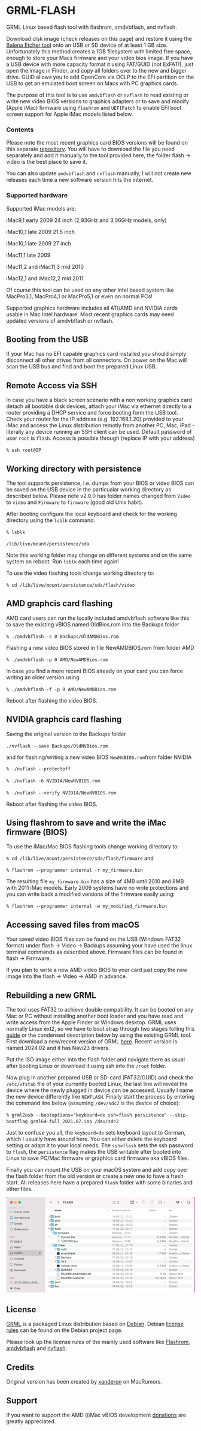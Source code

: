 # GRML-FLASH

GRML Linux based flash tool with flashrom, amdvbflash, and nvflash. 

Download disk image (check releases on this page) and restore it using the [Balena Etcher tool](https://www.balena.io/etcher/) onto an USB or SD device of at least 1 GB size. Unfortunately this method creates a 1GB filesystem with limited free space, enough to store your Macs firmware and your video bios image. If you have a USB device with more capacity format it using FAT/GUID (not ExFAT!), just open the image in Finder, and copy all folders over to the new and bigger drive. GUID allows you to add OpenCore via OCLP to the EFI partition on the USB to get an emulated boot screen on Macs with PC graphics cards.

The purpose of this tool is to use `amdvbflash` or `nvflash` to read existing or write new video BIOS versions to graphics adapters or to save and modify (Apple iMac) firmware using `flashrom` and `UEFIPatch` to enable EFI boot screen support for Apple iMac models listed below. 

### Contents

Please note the most recent graphics card BIOS versions will be found on this separate [repository](https://github.com/Ausdauersportler/IMAC-EFI-BOOT-SCREEN). You will have to download the file you need separately and add it manually to the tool provided here, the folder flash -> video is the best place to save it.

You can also update `amdvbflash` and `nvflash` manually, I will not create new releases each time a new software version hits the internet.

### Supported hardware

Supported iMac models are:

iMac9,1 early 2009 24 inch (2,93GHz and 3,06GHz models, only)

iMac10,1 late 2009 21.5 inch

iMac10,1 late 2009 27 inch

iMac11,1 late 2009

iMac11,2 and iMac11,3 mid 2010

iMac12,1 and iMac12,2 mid 2011

Of course this tool can be used on any other Intel based system like MacPro3,1, MacPro4,1 or MacPro5,1 or even on normal PCs! 

Supported graphics hardware includes all ATI/AMD and NVIDIA cards usable in Mac Intel hardware. Most recent graphics cards may need updated versions of amdvbflash or nvflash. 

## Booting from the USB 

If your Mac has no EFI capable graphics card installed you should simply disconnect all other drives from all connectors. On power on the Mac will scan the USB bus and find and boot the prepared Linux USB. 

## Remote Access via SSH

In case you have a black screen scenario with a non working graphics card detach all bootable disk devices, attach your iMac via ethernet directly to a router providing a DHCP service and force booting form the USB tool. Check your router for the IP address (e.g. 192.168.1.20) provided to your iMac and access the Linux distribution remotly from another PC, Mac, iPad - literally any device running an SSH client can be used. Default password of user `root` is `flash`. Access is possible through (replace IP with your address)

`
% ssh root@IP 
`
## Working directory with persistence

The tool supports persistence, i.e. dumps from your BIOS or video BIOS can be saved on the USB device in the particualar working directory as described below. Please note v2.0.0 has folder names changed from `Video` to `video` and `Firmware` to `firmware` (good old Unix habit).

After booting configure the local keyboard and check for the working directory using the `lsblk` command. 

`
% lsblk
`

`
/lib/live/mount/persistence/sda
`

Note this working folder may change on different systems and on the same system on reboot. Run `lsblk` each time again!

To use the video flashing tools change working directory to:

`
% cd /lib/live/mount/persistence/sda/flash/video 
`

## AMD graphcis card flashing

AMD card users can run the locally included amdvbflash software like this to save the existing vBIOS named OldBios.rom into the Backups folder

`
% ./amdvbflash -s 0 Backups/OldAMDBios.rom 
`

Flashing a new video BIOS stored in file NewAMDBIOS.rom from folder AMD

`
% ./amdvbflash -p 0 AMD/NewAMDBios.rom 
`

In case you find a more recent BIOS already on your card you can force writing an older version using

`
% ./amdvbflash -f -p 0 AMD/NewAMDBios.rom 
`

Reboot after flashing the video BIOS.

## NVIDIA graphcis card flashing

Saving the original version to the Backups folder

`
./nvflash --save Backups/OldNVBios.rom
`

and for flashing/writing a new video BIOS `NewNVBIOS.rom`from folder NVIDIA

```
% ./nvflash --protectoff

% ./nvflash -6 NVIDIA/NewNVBIOS.rom

% ./nvflash --verify NVIDIA/NewNVBIOS.rom
```
Reboot after flashing the video BIOS.

## Using flashrom to save and write the iMac firmware (BIOS)

To use the iMac/Mac BIOS flashing tools change working directory to:

`
% cd /lib/live/mount/persistence/sda/flash/firmware
`
and

`
% flashrom --programmer internal -r my_firmware.bin
`

The resulting file `my_firmware.bin` has a size of 4MB until 2010 and 8MB with 2011 iMac models. Early 2009 systems have no write protections and you can write back a modified versions of the firmware easily using:

`
% flashrom --programmer internal -w my_modified_firmware.bin
`

## Accessing saved files from macOS 

Your saved video BIOS files can be found on the USB (Windows FAT32 format) under flash -> Video -> Backups assuming your have used the linux terminal commands as described above. Firmware files can be found in flash -> Firmware.

If you plan to write a new AMD video BIOS to your card just copy the new image into the flash -> Video -> AMD in advance.

## Rebuilding a new GRML 

The tool uses FAT32 to achieve double compability. It can be booted on any Mac or PC without installing another boot loader and you have read and write access from the Apple Finder or Windows desktop. GRML uses normally Linux ext2, so we have to boot strap through two stages folling this [guide](https://forums.macrumors.com/threads/imac-2011-see-more-uefi-firmware-mod.2257435/post-31093603) or the condensed description below by using the existing GRML tool. First download a new/recent version of GRML [here](https://grml.org). Recent version is named 2024.02 and it has Navi23 drivers.

Put the ISO image either into the flash folder and navigate there as usual after booting Linux or download it using ssh into the `/root` folder. 

Now plug in another prepared USB or SD-card (FAT32/GUID) and check the `/etc/vfstab` file of your currently booted Linux, the last line will reveal the device where the newly plugged in device can be accessed. Usually I name the new device differently like `NEWFLASH`.
Finally start the process by entering the command line below (assuming `/dev/sdc2` is the device of choice):

`
% grml2usb --bootoptions="keyboard=de ssh=flash persistence" --skip-bootflag grml64-full_2021.07.iso /dev/sdc2
`

Just to confuse you all, the `keyboard=de` sets keyboard layout to German, which I usually have around here. You can either delete the keyboard setting or adapt it to your local needs. The `ssh=flash` sets the ssh password to `flash`, the `persistence` flag makes the USB writable after booted into Linux to save PC/Mac firmware or graphics card firmware aka vBIOS files.

Finally you can mount the USB on your macOS system and add copy over the flash folder from the old version or create a new one to have a fresh start. All releases here have a prepared `flash` folder with some binaries and other files.

![flash folder and contents](https://github.com/Ausdauersportler/IMAC-EFI-BOOT-SCREEN/blob/main/images/GRML-FLASH.png)

## License

[GRML](https://grml.org) is a packaged Linux distribution based on [Debian](https://www.debian.org). Debian [license rules](https://www.debian.org/legal/index.en.html) can be found on the Debian project page.

Please look up the license rules of the mainly used software like [Flashrom](https://www.flashrom.org/Flashrom), [amdvbflash](https://www.techpowerup.com/download/ati-atiflash/) and [nvflash](https://www.techpowerup.com/download/nvidia-nvflash/).

## Credits

Original version has been created by [xanderon](https://forums.macrumors.com/members/1201679/) on MacRumors.

## Support

If you want to support the AMD (i)Mac vBIOS development [donations](https://www.paypal.com/paypalme/Ausdauersportler) are greatly appreciated.
